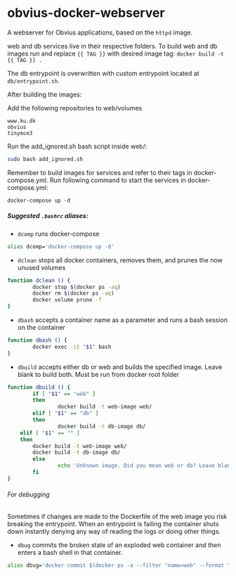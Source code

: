 # obvius-docker-webserver
A webserver for Obvius applications, based on the `httpd` image.

web and db services live in their respective folders.
To build web and db images run and replace `{{ TAG }}` with desired image tag:
`docker build -t {{ TAG }} .`

The db entrypoint is overwritten with custom entrypoint located at `db/entrypoint.sh`.

After building the images:

Add the following repositories to web/volumes

```
www.ku.dk
obvius
tinymce3
```

Run the add_ignored.sh bash script inside web/:

```bash
sudo bash add_ignored.sh
```

Remember to build images for services and refer to their tags in docker-compose.yml.
Run following command to start the services in docker-compose.yml:

`docker-compose up -d`


##### Suggested `.bashrc` aliases:
* `dcomp` runs docker-compose
```bash
alias dcomp='docker-compose up -d'
```

* `dclean` stops all docker containers, removes them, and prunes the now unused volumes
```bash
function dclean () {
        docker stop $(docker ps -aq)
        docker rm $(docker ps -aq)
        docker volume prune -f
}
```


* `dbash` accepts a container name as a parameter and runs a bash session on the container
```bash
function dbash () {
        docker exec -it "$1" bash
}
```

* `dbuild` accepts either db or web and builds the specified image. Leave blank to build both. Must be run from docker root folder
```bash
function dbuild () {
        if [ "$1" == "web" ]
        then
                docker build -t web-image web/
        elif [ "$1" == "db" ]
        then
                docker build -t db-image db/
	elif [ "$1" == "" ]
	then
		docker build -t web-image web/
		docker build -t db-image db/
        else
                echo 'Unknown image. Did you mean web or db? Leave blank to build both'
        fi
}
```

###### For debugging 

Sometimes if changes are made to the Dockerfile of the web image you risk breaking the entrypoint.
When an entrypoint is failing the container shuts down instantly denying any way of reading the logs or doing other things.

* `dbug` commits the broken state of an exploded web container and then enters a bash shell in that container. 
```bash
alias dbug='docker commit $(docker ps -a --filter "name=web" --format "{{.ID}}") my-broken-container && docker run -it my-broken-container /bin/bash '
```


